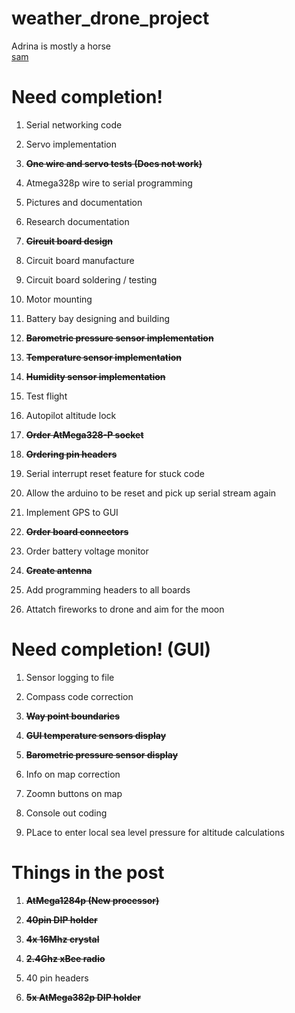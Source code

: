 weather_drone_project
=====================

Adrina is mostly a horse<br>
<a href="http://i.imgur.com/728GirQ.jpg?1">sam</a>

Need completion!
================

1)  Serial networking code

2)  Servo implementation

3)  **~~One wire and servo tests (Does not work)~~**

4)  Atmega328p wire to serial programming

5)  Pictures and documentation

6)  Research documentation

7)  **~~Circuit board design~~**

8)  Circuit board manufacture

9)  Circuit board soldering / testing

10) Motor mounting

11) Battery bay designing and building

12) **~~Barometric pressure sensor implementation~~**

13) **~~Temperature sensor implementation~~**

14) **~~Humidity sensor implementation~~**

15) Test flight

16) Autopilot altitude lock

17) **~~Order AtMega328-P socket~~**

18) **~~Ordering pin headers~~**

19) Serial interrupt reset feature for stuck code

20) Allow the arduino to be reset and pick up serial stream again

21) Implement GPS to GUI

22) **~~Order board connectors~~**

23) Order battery voltage monitor

24) **~~Create antenna~~**

25) Add programming headers to all boards

26) Attatch fireworks to drone and aim for the moon

Need completion! (GUI)
=======================

1)  Sensor logging to file

2)  Compass code correction

3)  **~~Way point boundaries~~**

4)  **~~GUI temperature sensors display~~**

5)  **~~Barometric pressure sensor display~~**

6)  Info on map correction

7)  Zoomn buttons on map

8)  Console out coding

9)  PLace to enter local sea level pressure for altitude calculations

Things in the post
===================

1)  **~~AtMega1284p (New processor)~~**

2)  **~~40pin DIP holder~~**

3)  **~~4x 16Mhz crystal~~**

4)  **~~2.4Ghz xBee radio~~**

5)  40 pin headers

6) **~~5x AtMega382p DIP holder~~**
